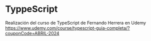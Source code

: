 # TyppeScript
 
Realización del curso de TypeScript de Fernando Herrera en Udemy
https://www.udemy.com/course/typescript-guia-completa/?couponCode=ABRIL-2024
